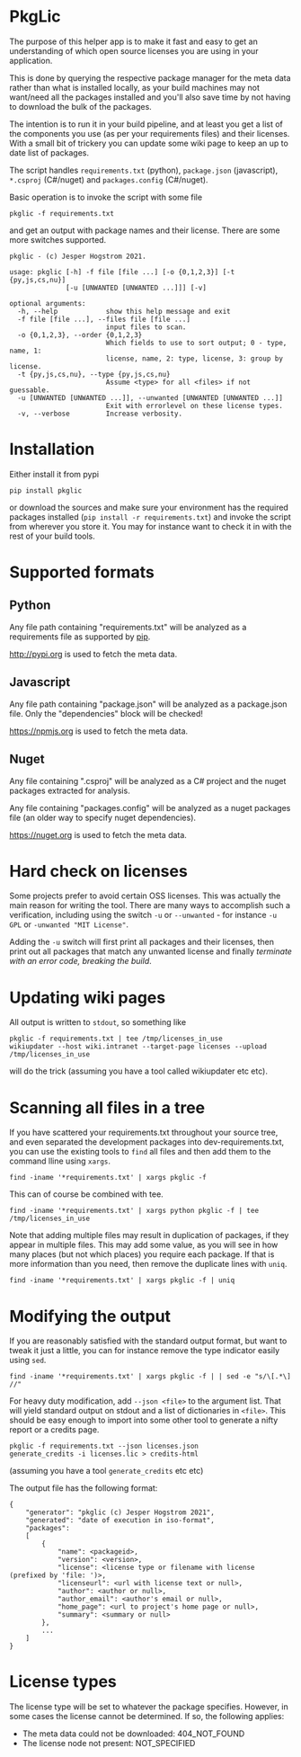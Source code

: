 PkgLic
======

The purpose of this helper app is to make it fast and easy to get an understanding of which open source licenses you are using in your application.

This is done by querying the respective package manager for the meta data rather than what is installed locally, as your build machines may not want/need all the packages installed and you'll also save time by not having to download the bulk of the packages.

The intention is to run it in your build pipeline, and at least you get a list of the components you use (as per your requirements files) and their licenses. With a small bit of trickery you can update some wiki page to keep an up to date list of packages.

The script handles `requirements.txt` (python), `package.json` (javascript), `*.csproj` (C#/nuget) and `packages.config` (C#/nuget).

Basic operation is to invoke the script with some file

    pkglic -f requirements.txt

and get an output with package names and their license. There are some more switches supported.

```
pkglic - (c) Jesper Hogstrom 2021.

usage: pkglic [-h] -f file [file ...] [-o {0,1,2,3}] [-t {py,js,cs,nu}]
              [-u [UNWANTED [UNWANTED ...]]] [-v]

optional arguments:
  -h, --help            show this help message and exit
  -f file [file ...], --files file [file ...]
                        input files to scan.
  -o {0,1,2,3}, --order {0,1,2,3}
                        Which fields to use to sort output; 0 - type, name, 1:
                        license, name, 2: type, license, 3: group by license.
  -t {py,js,cs,nu}, --type {py,js,cs,nu}
                        Assume <type> for all <files> if not guessable.
  -u [UNWANTED [UNWANTED ...]], --unwanted [UNWANTED [UNWANTED ...]]
                        Exit with errorlevel on these license types.
  -v, --verbose         Increase verbosity.
  ```

Installation
============

Either install it from pypi
```
pip install pkglic
```

or download the sources and make sure your environment has the required packages installed (`pip install -r requirements.txt`) and invoke the script from wherever you store it. You may for instance want to check it in with the rest of your build tools.

Supported formats
=================

Python
------
Any file path containing "requirements.txt" will be analyzed as a requirements file as supported by [pip](https://pip.pypa.io/en/stable/cli/pip_install/).

http://pypi.org is used to fetch the meta data.

Javascript
----------
Any file path containing "package.json" will be analyzed as a package.json file. Only the "dependencies" block will be checked!

https://npmjs.org is used to fetch the meta data.

Nuget
-----
Any file containing ".csproj" will be analyzed as a C# project and the nuget packages extracted for analysis.

Any file containing "packages.config" will be analyzed as a nuget packages file (an older way to specify nuget dependencies).


https://nuget.org is used to fetch the meta data.


Hard check on licenses
======================

Some projects prefer to avoid certain OSS licenses. This was actually the main reason for writing the tool. There are many ways to accomplish such a verification, including using the switch `-u` or `--unwanted` - for instance `-u GPL` or `-unwanted "MIT License"`.

Adding the `-u` switch will first print all packages and their licenses, then print out all packages that match any unwanted license and finally *terminate with an error code, breaking the build*.


Updating wiki pages
===================

All output is written to `stdout`, so something like
```
pkglic -f requirements.txt | tee /tmp/licenses_in_use
wikiupdater --host wiki.intranet --target-page licenses --upload /tmp/licenses_in_use
```
will do the trick (assuming you have a tool called wikiupdater etc etc).

Scanning all files in a tree
============================

If you have scattered your requirements.txt throughout your source tree, and even separated the development packages into dev-requirements.txt, you can use the existing tools to `find` all files and then add them to the command lline using `xargs`.

```
find -iname '*requirements.txt' | xargs pkglic -f
```

This can of course be combined with tee.
```
find -iname '*requirements.txt' | xargs python pkglic -f | tee /tmp/licenses_in_use
```

Note that adding multiple files may result in duplication of packages, if they appear in multiple files. This may add some value, as you will see in how many places (but not which places) you require each package. If that is more information than you need, then remove the duplicate lines with `uniq`.

```
find -iname '*requirements.txt' | xargs pkglic -f | uniq
```

Modifying the output
====================
If you are reasonably satisfied with the standard output format, but want to tweak it just a little, you can for instance remove the type indicator easily using `sed`.
```
find -iname '*requirements.txt' | xargs pkglic -f | | sed -e "s/\[.*\] //"
```

For heavy duty modification, add `--json <file>` to the argument list. That will yield standard output on stdout and a list of dictionaries in `<file>`. This should be easy enough to import into some other tool to generate a nifty report or a credits page.
```
pkglic -f requirements.txt --json licenses.json
generate_credits -i licenses.lic > credits-html
```
(assuming you have a tool `generate_credits` etc etc)

The output file has the following format:
```
{
    "generator": "pkglic (c) Jesper Hogstrom 2021",
    "generated": "date of execution in iso-format",
    "packages":
    [
        {
            "name": <packageid>,
            "version": <version>,
            "license": <license type or filename with license (prefixed by 'file: ')>,
            "licenseurl": <url with license text or null>,
            "author": <author or null>,
            "author_email": <author's email or null>,
            "home_page": <url to project's home page or null>,
            "summary": <summary or null>
        },
        ...
    ]
}
```

License types
=============

The license type will be set to whatever the package specifies. However, in some cases the license cannot be determined. If so, the following applies:

* The meta data could not be downloaded: 404_NOT_FOUND
* The license node not present: NOT_SPECIFIED
